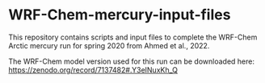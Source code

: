 # WRF-Chem-mercury-input-files
This repository contains scripts and input files to complete the WRF-Chem Arctic mercury run for spring 2020 from Ahmed et al., 2022. 

The WRF-Chem model version used for this run can be downloaded here: https://zenodo.org/record/7137482#.Y3eINuxKh_Q
